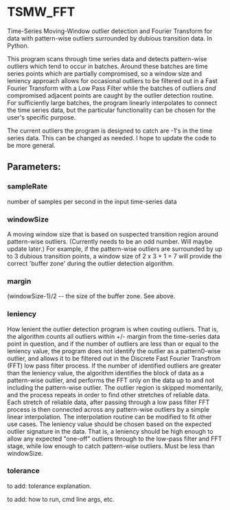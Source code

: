 # TSMW_FFT
Time-Series Moving-Window outlier detection and Fourier Transform for data with
pattern-wise outliers surrounded by dubious transition data.  In Python.



This program scans through time series data and detects pattern-wise outliers 
which tend to occur in batches.  Around these batches are time series points 
which are partially compromised, so a window size and leniency approach allows
for occasional outliers to be filtered out in a Fast Fourier Transform with a 
Low Pass Filter while the batches of outliers *and* compromised adjacent points
are caught by the outlier detection routine.  For sufficiently large batches, 
the program linearly interpolates to connect the time series data, but the 
particular functionality can be chosen for the user's specific purpose.

The current outliers the program is designed to catch are -1's in the time 
series data.  This can be changed as needed.  I hope to update the code
to be more general.


## Parameters:

### sampleRate 
number of samples per second in the input time-series data

### windowSize
A moving window size that is based on suspected transition region around pattern-wise outliers.  (Currently needs to be an odd number.  Will maybe update later.)  For example, if the pattern-wise outliers are surrounded by up to 3 dubious transition points, a window size of 2 x 3 + 1 = 7 will provide the correct 'buffer zone' during the outlier detection algorithm.

### margin
(windowSize-1)/2 -- the size of the buffer zone.  See above.

### leniency 
How lenient the outlier detection program is when couting outliers.  That is, the algorithm counts all outliers within +/- margin from the time-series data point in question, and if the number of outliers are less than or equal to the leniency value, the program does not identify the outlier as a pattern0-wise outlier, and allows it to be filtered out in the Discrete Fast Fourier Transfrom (FFT) low pass filter process.  If the number of identified outliers are greater than the leniency value, the algorithm identifies the block of data as a pattern-wise outlier, and performs the FFT only on the data up to and not including the pattern-wise outlier.  The outlier region is skipped momentarily, and the process repeats in order to find other stretches of reliable data.  Each stretch of reliable data, after passing through a low pass filter FFT process is then connected across any pattern-wise outliers by a simple linear interpolation.  The interpolation routine can be modified to fit other use cases.  The leniency value should be chosen based on the expected outlier signature in the data. That is, a leniency should be high enough to allow any expected "one-off" outliers through to the low-pass filter and FFT stage, while low enough to catch pattern-wise outliers. Must be less than windowSize.

### tolerance
to add: tolerance explanation.

to add: how to run, cmd line args, etc.

